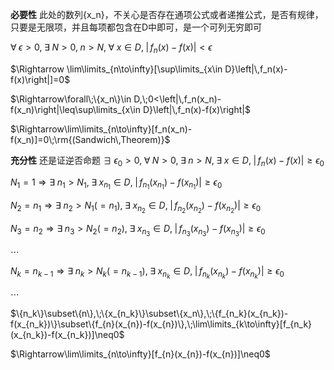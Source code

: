 **必要性**
此处的数列{x_n}，不关心是否存在通项公式或者递推公式，是否有规律，只要是无限项，并且每项都包含在D中即可，是一个可列无穷即可

$\forall\;\epsilon>0,\;\exists\;N>0,\;n>N,\;\forall\;x\in D,\;\left|\,f_n(x)-f(x)\right|<\epsilon$

$\Rightarrow \lim\limits_{n\to\infty}[\sup\limits_{x\in D}\left|\,f_n(x)-f(x)\right|]=0$

$\Rightarrow\forall\;\{x_n\}\in D,\;0<\left|\,f_n(x_n)-f(x_n)\right|\leq\sup\limits_{x\in D}\left|\,f_n(x)-f(x)\right|$

$\Rightarrow\lim\limits_{n\to\infty}[f_n(x_n)-f(x_n)]=0\;\rm{(Sandwich\,Theorem)}$

**充分性**
还是证逆否命题
$\exists\;\epsilon_0>0,\;\forall\;N>0,\;\exists\;n>N,\;\exists\;x\in D,\;\left|\,f_n(x)-f(x)\right|\geq\epsilon_0$

$N_1=1\Rightarrow\exists\;n_1>N_1,\;\exists\;x_{n_1}\in D,\;\left|\,f_{n_1}(x_{n_1})-f(x_{n_1})\right|\geq\epsilon_0$

$N_2=n_1\Rightarrow\exists\;n_2>N_1(=n_1),\;\exists\;x_{n_2}\in D,\;\left|\,f_{n_2}(x_{n_2})-f(x_{n_2})\right|\geq\epsilon_0$

$N_3=n_2\Rightarrow\exists\;n_3>N_2(=n_2),\;\exists\;x_{n_3}\in D,\;\left|\,f_{n_3}(x_{n_3})-f(x_{n_3})\right|\geq\epsilon_0$

$\cdots$

$N_k=n_{k-1}\Rightarrow\exists\;n_k>N_k(=n_{k-1}),\;\exists\;x_{n_k}\in D,\;\left|\,f_{n_k}(x_{n_k})-f(x_{n_k})\right|\geq\epsilon_0$

$\cdots$

$\{n_k\}\subset\{n\},\;\{x_{n_k}\}\subset\{x_n\},\;\{f_{n_k}(x_{n_k})-f(x_{n_k})\}\subset\{f_{n}(x_{n})-f(x_{n})\},\;\lim\limits_{k\to\infty}[f_{n_k}(x_{n_k})-f(x_{n_k})]\neq0$

$\Rightarrow\lim\limits_{n\to\infty}[f_{n}(x_{n})-f(x_{n})]\neq0$
